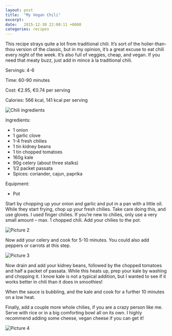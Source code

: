 ```yaml
---
layout: post
title:  "My Vegan Chili"
excerpt:
date:   2015-12-30 22:00:11 +0000
categories: recipes
---
```


This recipe strays quite a lot from traditional chili. It’s sort of the holier-than-thou version of the classic, but in my opinion, it’s a great excuse to eat chili every night of the week. It’s also full of veggies, cheap, and vegan. If you need that meaty buzz, just add in mince à la traditional chili.

Servings: 4-6 

Time: 60-90 minutes

Cost: €2.95, €0.74 per serving

Calories: 566 kcal, 141 kcal per serving

![Chili ingredients]({{site.url}}/images/img_03_01.jpg "Ingredients")

Ingredients: 
  * 1 onion
  * 1 garlic clove 
  * 1-4 fresh chilies
  * 1 tin kidney beans
  * 1 tin chopped tomatoes
  * 160g kale
  * 90g celery (about three stalks)
  * 1/2 packet passata
  * Spices: coriander, cajun, paprika

Equipment:
  * Pot

Start by chopping up your onion and garlic and put in a pan with a little oil. While they start frying, chop up your fresh chilies. Take care doing this, and use gloves. I used finger chilies. If you’re new to chilies, only use a very small amount – max. 1 chopped chili. Add your chilies to the pot.

![Picture 2]({{site.url}}/images/img_03_02.jpg "onions and chili")

Now add your celery and cook for 5-10 minutes. You could also add peppers or carrots at this step.

![Picture 3]({{site.url}}/images/img_03_03.jpg "Celery")

Now drain and add your kidney beans, followed by the chopped tomatoes and half a packet of passata. While this heats up, prep your kale by washing and chopping it. I know kale is not a typical addition, but I wanted to see if it works better in chili than it does in smoothies!

When the sauce is bubbling, and the kale and cook for a further 10 minutes on a low heat. 

Finally, add a couple more whole chilies, if you are a crazy person like me. Serve with rice or in a big comforting bowl all on its own. I highly recommend adding some cheese, vegan cheese if you can get it!

![Picture 4]({{site.url}}/images/img_03_04.jpg "Finished!")


